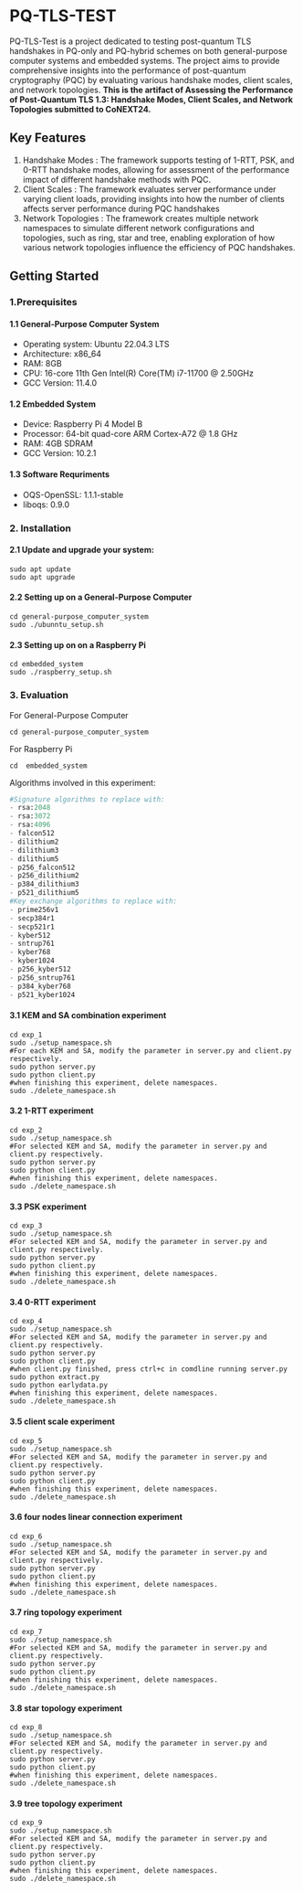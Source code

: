# PQ-TLS-TEST
PQ-TLS-Test is a project dedicated to testing post-quantum TLS handshakes in PQ-only and PQ-hybrid schemes on both general-purpose computer systems and embedded systems. The project aims to provide comprehensive insights into the performance of post-quantum cryptography (PQC) by evaluating various handshake modes, client scales, and network topologies. **This is the artifact of Assessing the Performance of Post-Quantum TLS 1.3: Handshake Modes, Client Scales, and Network Topologies submitted to CoNEXT24.**

## Key Features
1. Handshake Modes : The framework supports testing of 1-RTT, PSK, and 0-RTT handshake modes, allowing for assessment of the performance impact of different handshake methods with PQC.
2. Client Scales : The framework evaluates server performance under varying client loads, providing insights into how the number of clients affects server performance during PQC handshakes
3. Network Topologies : The framework creates multiple network namespaces to simulate different network configurations and topologies, such as ring, star and tree, enabling exploration of how various network topologies influence the efficiency of PQC handshakes.
## Getting Started
### 1.Prerequisites
#### 1.1 General-Purpose Computer System
* Operating system: Ubuntu 22.04.3 LTS
* Architecture: x86_64
* RAM: 8GB
* CPU: 16-core 11th Gen Intel(R) Core(TM) i7-11700 @ 2.50GHz
* GCC Version: 11.4.0 
#### 1.2 Embedded System
* Device: Raspberry Pi 4 Model B
* Processor: 64-bit quad-core ARM Cortex-A72 @ 1.8 GHz
* RAM: 4GB SDRAM
* GCC Version: 10.2.1
#### 1.3 Software Requriments
* OQS-OpenSSL: 1.1.1-stable
* liboqs: 0.9.0
### 2. Installation
#### 2.1 Update and upgrade your system:
```Shell
sudo apt update
sudo apt upgrade
```
#### 2.2 Setting up on a General-Purpose Computer
```shell
cd general-purpose_computer_system
sudo ./ubunntu_setup.sh
```
#### 2.3 Setting up on on a Raspberry Pi
```shell
cd embedded_system
sudo ./raspberry_setup.sh
```
### 3. Evaluation
For General-Purpose Computer
```shell
cd general-purpose_computer_system
```
For Raspberry Pi
```shell
cd  embedded_system
```
Algorithms involved in this experiment:
```python
#Signature algorithms to replace with:
- rsa:2048
- rsa:3072
- rsa:4096
- falcon512
- dilithium2
- dilithium3
- dilithium5
- p256_falcon512
- p256_dilithium2
- p384_dilithium3
- p521_dilithium5
#Key exchange algorithms to replace with:
- prime256v1 
- secp384r1 
- secp521r1
- kyber512 
- sntrup761 
- kyber768 
- kyber1024
- p256_kyber512 
- p256_sntrup761 
- p384_kyber768 
- p521_kyber1024
```

#### 3.1 KEM and SA combination experiment
```shell
cd exp_1
sudo ./setup_namespace.sh
#For each KEM and SA, modify the parameter in server.py and client.py respectively.
sudo python server.py
sudo python client.py
#when finishing this experiment, delete namespaces.
sudo ./delete_namespace.sh
```

#### 3.2 1-RTT experiment
```shell
cd exp_2
sudo ./setup_namespace.sh
#For selected KEM and SA, modify the parameter in server.py and client.py respectively.
sudo python server.py
sudo python client.py
#when finishing this experiment, delete namespaces.
sudo ./delete_namespace.sh
```
#### 3.3 PSK experiment
```shell
cd exp_3
sudo ./setup_namespace.sh
#For selected KEM and SA, modify the parameter in server.py and client.py respectively.
sudo python server.py
sudo python client.py
#when finishing this experiment, delete namespaces.
sudo ./delete_namespace.sh
```

#### 3.4 0-RTT experiment
```shell
cd exp_4
sudo ./setup_namespace.sh
#For selected KEM and SA, modify the parameter in server.py and client.py respectively.
sudo python server.py
sudo python client.py
#when client.py finished, press ctrl+c in comdline running server.py
sudo python extract.py
sudo python earlydata.py
#when finishing this experiment, delete namespaces.
sudo ./delete_namespace.sh
```

#### 3.5 client scale experiment
```shell
cd exp_5
sudo ./setup_namespace.sh
#For selected KEM and SA, modify the parameter in server.py and client.py respectively.
sudo python server.py
sudo python client.py
#when finishing this experiment, delete namespaces.
sudo ./delete_namespace.sh
```

#### 3.6 four nodes linear connection experiment
```shell
cd exp_6
sudo ./setup_namespace.sh
#For selected KEM and SA, modify the parameter in server.py and client.py respectively.
sudo python server.py
sudo python client.py
#when finishing this experiment, delete namespaces.
sudo ./delete_namespace.sh
```
#### 3.7 ring topology experiment
```shell
cd exp_7
sudo ./setup_namespace.sh
#For selected KEM and SA, modify the parameter in server.py and client.py respectively.
sudo python server.py
sudo python client.py
#when finishing this experiment, delete namespaces.
sudo ./delete_namespace.sh
```

#### 3.8 star topology experiment
```shell
cd exp_8
sudo ./setup_namespace.sh
#For selected KEM and SA, modify the parameter in server.py and client.py respectively.
sudo python server.py
sudo python client.py
#when finishing this experiment, delete namespaces.
sudo ./delete_namespace.sh
```
#### 3.9 tree topology experiment
```shell
cd exp_9
sudo ./setup_namespace.sh
#For selected KEM and SA, modify the parameter in server.py and client.py respectively.
sudo python server.py
sudo python client.py
#when finishing this experiment, delete namespaces.
sudo ./delete_namespace.sh
```

